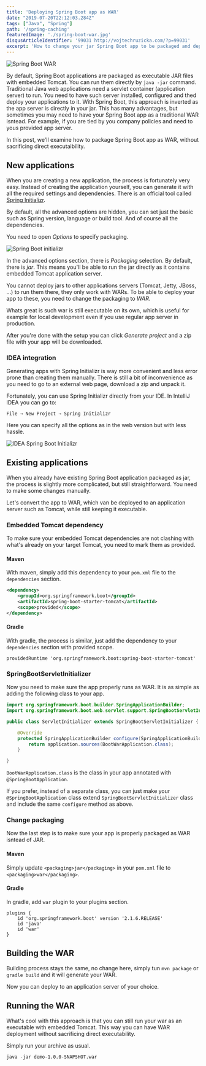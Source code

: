 ```yaml
---
title: 'Deploying Spring Boot app as WAR'
date: "2019-07-20T22:12:03.284Z"
tags: ["Java", "Spring"]
path: '/spring-caching'
featuredImage: './spring-boot-war.jpg'
disqusArticleIdentifier: '99031 http://vojtechruzicka.com/?p=99031'
excerpt: 'How to change your jar Spring Boot app to be packaged and deployed as WAR without sacirficing direct execution capabilities.'
---
```


![Spring Boot WAR](./spring-boot-war.jpg)

By default, Spring Boot applications are packaged as executable JAR files with embedded Tomcat. You can run them directly by `java -jar` command. Traditional Java web applications need a servlet container (application server) to run. You need to have such server installed, configured and thed deploy your applications to it. With Spring Boot, this approach is inverted as the app server is directly in your jar. This has many advantages, but sometimes you may need to have your Spring Boot app as a traditional WAR isntead. For example, if you are tied by you company policies and need to yous provided app server. 

In this post, we'll examine how to package Spring Boot app as WAR, without sacrificing direct executaibility.

## New applications
When you are creating a new application, the process is fortunately very easy. Instead of creating the application yourself, you can generate it with all the required settings and dependencies. There is an official tool called [Spring Initializr](https://start.spring.io/).

By default, all the advanced options are hidden, you can set just the basic such as Spring version, language or build tool. And of course all the dependencies.

You need to open *Options* to specify packaging.

![Spring Boot initializr](spring-boot-initializr.png)

In the advanced options section, there is *Packaging* selection. By default, there is *jar*. This means you'll be able to run the jar directly as it contains embedded Tomcat application server. 

You cannot deploy jars to other applications servers (Tomcat, Jetty, JBoss, ...) to run them there, they only work with WARs. To be able to deploy your app to these, you need to change the packaging to *WAR*.

Whats great is such war is still executable on its own, which is useful for example for local development even if you use regular app server in production.

After you're done with the setup you can click *Generate project* and a zip file with your app will be downloaded.

### IDEA integration
Generating apps with Spring Initializr is way more convenient and less error prone than creating them manually. There is still a bit of inconvenience as you need to go to an external web page, download a zip and unpack it.

Fortunately, you can use Spring Initializr directly from your IDE. In IntelliJ IDEA you can go to:

```
File → New Project → Spring Initializr
```

Here you can specify all the options as in the web version but with less hassle.

![IDEA Spring Boot Initializr](./idea-spring-boot-initializr.png) 

## Existing applications
When you already have existing Spring Boot application packaged as jar, the process is slightly more complicated, but still straightforward. You need to make some changes manually.

Let's convert the app to WAR, which van be deployed to an application server such as Tomcat, while still keeping it executable.

### Embedded Tomcat dependency
To make sure your embedded Tomcat dependencies are not clashing with what's already on your target Tomcat, you need to mark them as provided.

#### Maven
With maven, simply add this dependency to your `pom.xml` file to the `dependencies` section.

```xml
<dependency>
    <groupId>org.springframework.boot</groupId>
    <artifactId>spring-boot-starter-tomcat</artifactId>
    <scope>provided</scope>
</dependency>
```

#### Gradle
With gradle, the process is similar, just add the dependency to your `dependencies` section with provided scope.

```
providedRuntime 'org.springframework.boot:spring-boot-starter-tomcat'
```

### SpringBootServletInitializer
Now you need to make sure the app properly runs as WAR. It is as simple as adding the following class to your app.

```java
import org.springframework.boot.builder.SpringApplicationBuilder;
import org.springframework.boot.web.servlet.support.SpringBootServletInitializer;

public class ServletInitializer extends SpringBootServletInitializer {

    @Override
    protected SpringApplicationBuilder configure(SpringApplicationBuilder application) {
        return application.sources(BootWarApplication.class);
    }

}
```

`BootWarApplication.class` is the class in your app annotated with `@SpringBootApplication`.


If you prefer, instead of a separate class, you can just make your `@SpringBootApplication` class extend `SpringBootServletInitializer` class and include the same `configure` method as above. 

### Change packaging
Now the last step is to make sure your app is properly packaged as WAR isntead of JAR.

#### Maven
Simply update `<packaging>jar</packaging>` in your `pom.xml` file to `<packaging>war</packaging>`.

#### Gradle
In gradle, add `war` plugin to your plugins section.

```{4}
plugins {
    id 'org.springframework.boot' version '2.1.6.RELEASE'
    id 'java'
    id 'war'
}
```

## Building the WAR
Building process stays the same, no change here, simply tun `mvn package` or `gradle build` and it will generate your WAR.

Now you can deploy to an application server of your choice.

## Running the WAR
What's cool with this approach is that you can still run your war as an executable with embedded Tomcat. This way you can have WAR deployment without sacrificing direct executability.

Simply run your archive as usual.

```
java -jar demo-1.0.0-SNAPSHOT.war
``` 